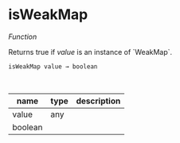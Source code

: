 # isWeakMap

_Function_

Returns true if _value_ is an instance of &#x60;WeakMap&#x60;.

<pre><code>isWeakMap value &rarr; boolean</code></pre>
<br>

| name | type | description |
|------|------|-------------|
|value|any||
|boolean|||


